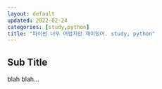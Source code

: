 ```yaml
---
layout: default
updated: 2022-02-24
categories: [study,python]
title: "파이썬 너무 어렵지만 재미있어. study, python"
---
```


## Sub Title

blah blah...